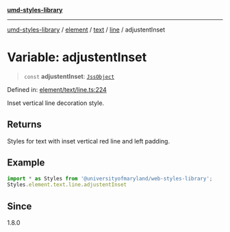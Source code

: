 [**umd-styles-library**](../../../../../../README.md)

***

[umd-styles-library](../../../../../../modules.md) / [element](../../../../../README.md) / [text](../../../README.md) / [line](../README.md) / adjustentInset

# Variable: adjustentInset

> `const` **adjustentInset**: [`JssObject`](../../../../../../utilities/namespaces/transform/type-aliases/JssObject.md)

Defined in: [element/text/line.ts:224](https://github.com/UMD-Digital/design-system/blob/ada30a44686a89a90941bbd44a6f156101fc9b44/packages/styles/source/element/text/line.ts#L224)

Inset vertical line decoration style.

## Returns

Styles for text with inset vertical red line and left padding.

## Example

```typescript
import * as Styles from '@universityofmaryland/web-styles-library';
Styles.element.text.line.adjustentInset
```

## Since

1.8.0
